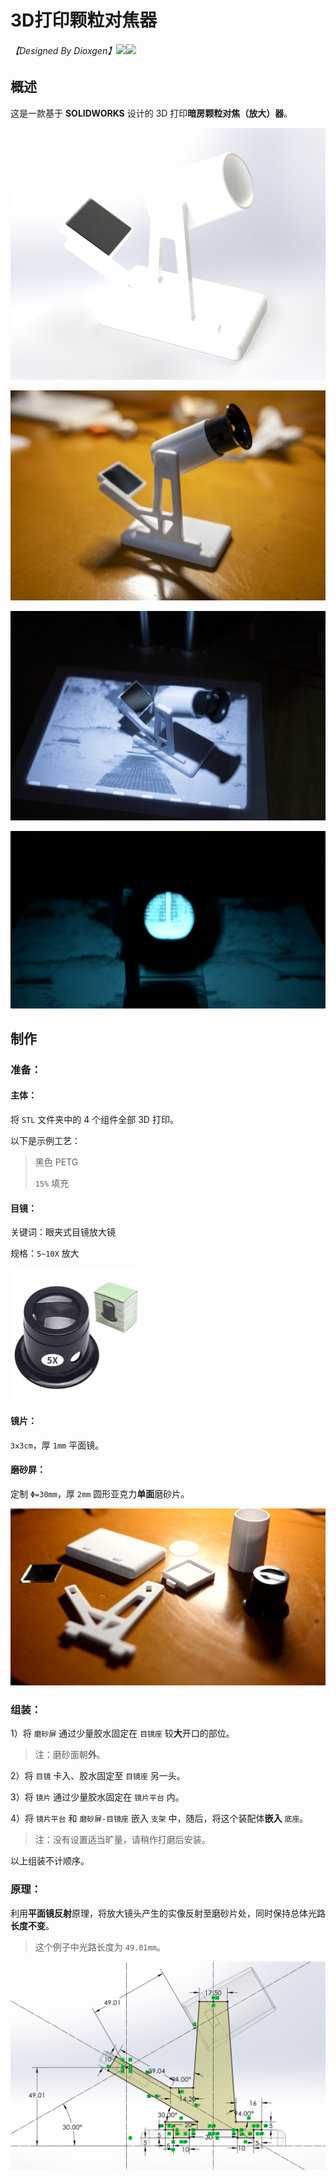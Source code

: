 # 3D打印颗粒对焦器

###### 【Designed By Dioxgen】![](https://img.shields.io/badge/Version-1.0-red)![](https://img.shields.io/badge/Licence-GNU-blue)

## 概述

这是一款基于 **SOLIDWORKS** 设计的 3D 打印**暗房颗粒对焦（放大）器**。

![效果图_W](Images\效果图_W.png)

![DSC_2794](Images\DSC_2794.jpg)

![DSC_2795](Images\DSC_2795.jpg)

![DSC_2796.MOV_20251020_224942.991](Images\DSC_2796.MOV_20251020_224942.991.jpg)

## 制作

### 准备：

#### 主体：

将 `STL` 文件夹中的 4 个组件全部 3D 打印。

以下是示例工艺：

> 黑色 PETG
>
> `15%` 填充

#### 目镜：

关键词：眼夹式目镜放大镜

规格：`5~10X` 放大

<img src="Images\MagnifyingGlass.png" alt="MagnifyingGlass" style="zoom:25%;" />

#### 镜片：

`3x3cm`，厚 `1mm` 平面镜。

#### 磨砂屏：

定制 `Φ=30mm`，厚 `2mm` 圆形亚克力**单面**磨砂片。

![DSC_2791.MOV_20251020_224832.562](Images\DSC_2791.MOV_20251020_224832.562.jpg)

### 组装：

1）将 `磨砂屏` 通过少量胶水固定在 `目镜座` 较**大**开口的部位。

> 注：磨砂面朝**外**。

2）将 `目镜` 卡入、胶水固定至 `目镜座` 另一头。

3）将 `镜片` 通过少量胶水固定在 `镜片平台` 内。

4）将 `镜片平台` 和 `磨砂屏-目镜座` 嵌入 `支架` 中，随后，将这个装配体**嵌入** `底座`。

> 注：没有设置适当旷量，请稍作打磨后安装。

以上组装不计顺序。

### 原理：

利用**平面镜反射**原理，将放大镜头产生的实像反射至磨砂片处，同时保持总体光路**长度不变**。

> 这个例子中光路长度为 `49.01mm`。

![示意图](Images\示意图.png)
